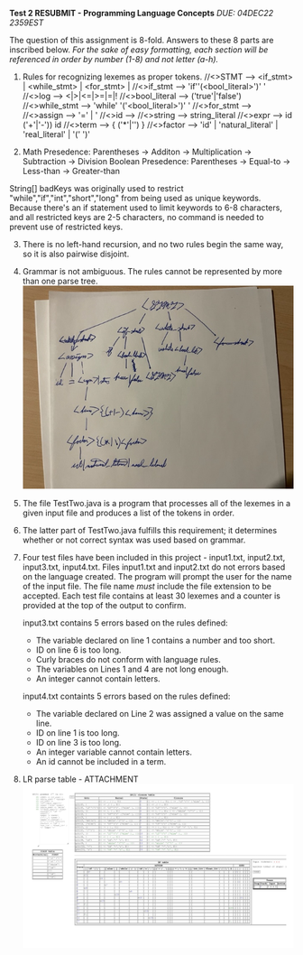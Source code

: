 **Test 2 RESUBMIT - Programming Language Concepts**
*DUE: 04DEC22 2359EST*

The question of this assignment is 8-fold.  Answers to these 8 parts are inscribed below.
*For the sake of easy formatting, each section will be referenced in order by number (1-8) and not letter (a-h).*

1. Rules for recognizing lexemes as proper tokens.
//<>STMT --> <if_stmt> | <while_stmt> | <for_stmt> | <assign>
//<>if_stmt --> 'if''(<bool_literal>')' <stmt>'
//<>log --> <|>|<=|>=|=|!
//<>bool_literal --> ('true'|'false')
//<>while_stmt --> 'while' '('<bool_literal>')' <stmt>'
//<>for_stmt --> 
//<>assign --> <id> '=' <expr> | <string>'
//<>id --> <string>
//<>string --> string_literal
//<>expr --> id  ('+'|'-')) id 
//<>term --> <factor> { ('*'|'\') <factor>}
//<>factor --> 'id' | 'natural_literal' | 'real_literal' | '(' <expr> ')'


2. Math Presedence: Parentheses -> Additon -> Multiplication -> Subtraction -> Division
Boolean Presedence: Parentheses -> Equal-to -> Less-than -> Greater-than

String[] badKeys was originally used to restrict "while","if","int","short","long" from being used as unique keywords.  Because there's an if statement used to limit keywords to 6-8 characters, and all restricted keys are 2-5 characters, no command is needed to prevent use of restricted keys.

3. There is no left-hand recursion, and no two rules begin the same way, so it is also pairwise disjoint.

4. Grammar is not ambiguous.  The rules cannot be represented by more than one parse tree.
![PARSETREE](TREE.jpg)

5. The file TestTwo.java is a program that processes all of the lexemes in a given input file
    and produces a list of the tokens in order.

6. The latter part of TestTwo.java fulfills this requirement; it determines whether or not correct syntax was used based on grammar.

7. Four test files have been included in this project - input1.txt, input2.txt, input3.txt, input4.txt.
    Files input1.txt and input2.txt do not errors based on the language created.  The program will prompt the user
    for the name of the input file.  The file name *must* include the file extension to be accepted.  Each test file contains at least 30 lexemes and a counter is provided at the top of the output to confirm.
    
    input3.txt contains 5 errors based on the rules defined:
    * The variable declared on line 1 contains a number and too short.
    * ID on line 6 is too long.
    * Curly braces do not conform with language rules.
    * The variables on Lines 1 and 4 are not long enough.
    * An integer cannot contain letters.

    input4.txt containts 5 errors based on the rules defined:
    * The variable declared on Line 2 was assigned a value on the same line.
    * ID on line 1 is too long.
    * ID on line 3 is too long.
    * An integer variable cannot contain letters.
    * An id cannot be included in a term.

8. LR parse table - ATTACHMENT
![PARSETABLE](parsetable-1.jpg)